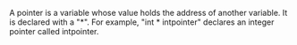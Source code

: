 A pointer is a variable whose value holds the address of another variable. It is declared with a "*". For example, "int * intpointer" declares an integer pointer called intpointer.
